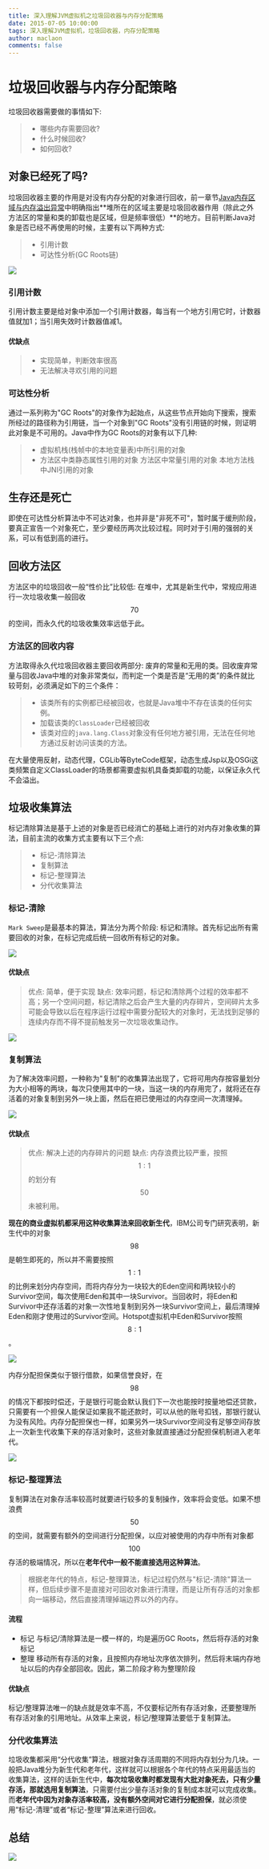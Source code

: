 ```yaml
---
title: 深入理解JVM虚拟机之垃圾回收器与内存分配策略
date: 2015-07-05 10:00:00
tags: 深入理解JVM虚拟机，垃圾回收器，内存分配策略
author: maclaon
comments: false
---
```

# 垃圾回收器与内存分配策略
垃圾回收器需要做的事情如下:
> + 哪些内存需要回收?
> + 什么时候回收?
> + 如何回收?

## 对象已经死了吗?
垃圾回收器主要的作用是对没有内存分配的对象进行回收，前一章节[Java内存区域与内存溢出异常](http://shieldme.cn/2015/07/01/understanding-the-jvm-of-memory-district-and-oom/)中明确指出**堆所在的区域主要是垃圾回收器作用（除此之外方法区的常量和类的卸载也是区域，但是频率很低）**的地方。目前判断Java对象是否已经不再使用的时候，主要有以下两种方式:
> + 引用计数
> + 可达性分析(GC Roots链)

<!--more-->

![](http://oh8mi0yav.bkt.clouddn.com/the-method-to-check-object-live-or-not.png)

### 引用计数
引用计数主要是给对象中添加一个引用计数器，每当有一个地方引用它时，计数器值就加1；当引用失效时计数器值减1。
#### 优缺点
> + 实现简单，判断效率很高
> + 无法解决寻欢引用的问题

### 可达性分析
通过一系列称为"GC Roots"的对象作为起始点，从这些节点开始向下搜索，搜索所经过的路径称为引用链，当一个对象到"GC Roots"没有引用链的时候，则证明此对象是不可用的。Java中作为GC Roots的对象有以下几种:
> + 虚拟机栈(栈帧中的本地变量表)中所引用的对象
> + 方法区中类静态属性引用的对象
> 方法区中常量引用的对象
> 本地方法栈中JNI引用的对象

## 生存还是死亡
即使在可达性分析算法中不可达对象，也并非是"非死不可"，暂时属于缓刑阶段，要真正宣告一个对象死亡，至少要经历两次比较过程。同时对于引用的强弱的关系，可以有低到高的进行。

## 回收方法区
方法区中的垃圾回收一般“性价比”比较低: 在堆中，尤其是新生代中，常规应用进行一次垃圾收集一般回收$$70% ~ 90%$$的空间，而永久代的垃圾收集效率远低于此。

### 方法区的回收内容
方法取得永久代垃圾回收器主要回收两部分: 废弃的常量和无用的类。回收废弃常量与回收Java中堆的对象非常类似，而判定一个类是否是“无用的类”的条件就比较苛刻，必须满足如下的三个条件：
> + 该类所有的实例都已经被回收，也就是Java堆中不存在该类的任何实例。
> + 加载该类的`ClassLoader`已经被回收
> + 该类对应的`java.lang.Class`对象没有任何地方被引用，无法在任何地方通过反射访问该类的方法。

在大量使用反射，动态代理，CGLib等ByteCode框架，动态生成Jsp以及OSGi这类频繁自定义ClassLoader的场景都需要虚拟机具备类卸载的功能，以保证永久代不会溢出。

## 垃圾收集算法
标记清除算法是基于上述的对象是否已经消亡的基础上进行的对内存对象收集的算法，目前主流的收集方式主要有以下三个点:
> + 标记-清除算法
> + 复制算法
> + 标记-整理算法
> + 分代收集算法

### 标记-清除
`Mark Sweep`是最基本的算法，算法分为两个阶段: 标记和清除。首先标记出所有需要回收的对象，在标记完成后统一回收所有标记的对象。

![](https://sfault-image.b0.upaiyun.com/250/335/2503350814-56f154684b8fc)

#### 优缺点
> 优点: 简单，便于实现
> 缺点: 效率问题，标记和清除两个过程的效率都不高；另一个空间问题，标记清除之后会产生大量的内存碎片，空间碎片太多可能会导致以后在程序运行过程中需要分配较大的对象时，无法找到足够的连续内存而不得不提前触发另一次垃圾收集动作。

![](http://static.oschina.net/uploads/img/201303/18092408_nT2F.jpg)

### 复制算法
为了解决效率问题，一种称为"复制"的收集算法出现了，它将可用内存按容量划分为大小相等的两块，每次只使用其中的一块，当这一块的内存用完了，就将还在存活着的对象复制到另外一块上面，然后在把已使用过的内存空间一次清理掉。

![](https://sfault-image.b0.upaiyun.com/353/177/353177941-56f1544c5f3de)

#### 优缺点
> 优点: 解决上述的内存碎片的问题
> 缺点: 内存浪费比较严重，按照$$1:1$$的划分有$$50%$$未被利用。

**现在的商业虚拟机都采用这种收集算法来回收新生代**，IBM公司专门研究表明，新生代中的对象$$98%$$是朝生即死的，所以并不需要按照$$1:1$$的比例来划分内存空间，而将内存分为一块较大的Eden空间和两块较小的Survivor空间，每次使用Eden和其中一块Survivor。当回收时，将Eden和Survivor中还存活着的对象一次性地复制到另外一块Survivor空间上，最后清理掉Eden和刚才使用过的Survivor空间。Hotspot虚拟机中Eden和Survivor按照$$8:1$$。

![](http://img.blog.csdn.net/20160514223619547)

内存分配担保类似于银行借款，如果信誉良好，在$$98%$$的情况下都按时偿还，于是银行可能会默认我们下一次也能按时按量地偿还贷款，只需要有一个担保人能保证如果我不能还款时，可以从他的账号扣钱，那银行就认为没有风险。内存分配担保也一样，如果另外一块Survivor空间没有足够空间存放上一次新生代收集下来的存活对象时，这些对象就直接通过分配担保机制进入老年代。


![](http://static.oschina.net/uploads/img/201303/18092409_AaxY.jpg)

### 标记-整理算法
复制算法在对象存活率较高时就要进行较多的复制操作，效率将会变低。如果不想浪费$$50%$$的空间，就需要有额外的空间进行分配担保，以应对被使用的内存中所有对象都$$100%$$存活的极端情况，所以在**老年代中一般不能直接选用这种算法**。

> 根据老年代的特点，标记-整理算法，标记过程仍然与"标记-清除"算法一样，但后续步骤不是直接对可回收对象进行清理，而是让所有存活的对象都向一端移动，然后直接清理掉端边界以外的内存。

#### 流程
+ 标记
	与标记/清除算法是一模一样的，均是遍历GC Roots，然后将存活的对象标记
+ 整理
	移动所有存活的对象，且按照内存地址次序依次排列，然后将末端内存地址以后的内存全部回收。因此，第二阶段才称为整理阶段
	
#### 优缺点
标记/整理算法唯一的缺点就是效率不高，不仅要标记所有存活对象，还要整理所有存活对象的引用地址。从效率上来说，标记/整理算法要低于复制算法。

### 分代收集算法
垃圾收集都采用“分代收集”算法，根据对象存活周期的不同将内存划分为几块。一般把Java堆分为新生代和老年代，这样就可以根据各个年代的特点采用最适当的收集算法，这样的话新生代中，**每次垃圾收集时都发现有大批对象死去，只有少量存活，那就选用复制算法**，只需要付出少量存活对象的复制成本就可以完成收集。而**老年代中因为对象存活率较高，没有额外空间对它进行分配担保**，就必须使用“标记-清理”或者“标记-整理”算法来进行回收。

## 总结
![](http://oh8mi0yav.bkt.clouddn.com/alogrithm-of-gc.png)

